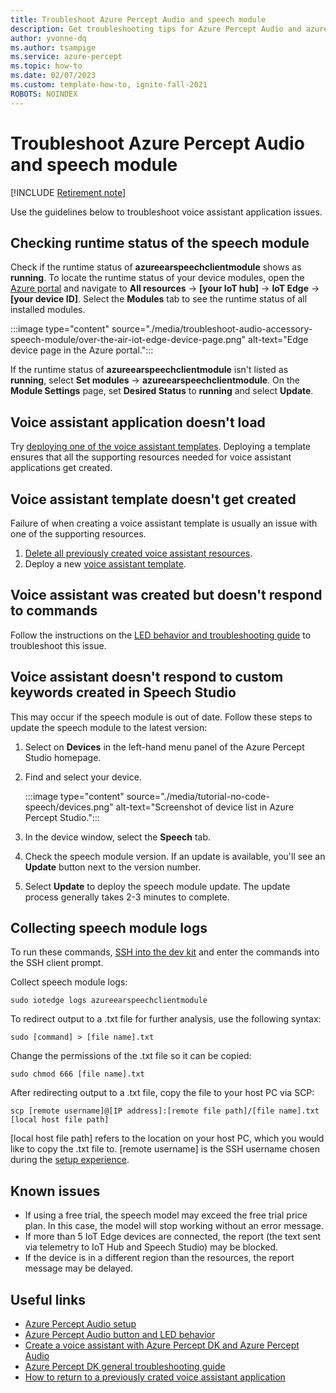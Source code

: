 ```yaml
---
title: Troubleshoot Azure Percept Audio and speech module
description: Get troubleshooting tips for Azure Percept Audio and azureearspeechclientmodule
author: yvonne-dq
ms.author: tsampige
ms.service: azure-percept
ms.topic: how-to
ms.date: 02/07/2023
ms.custom: template-how-to, ignite-fall-2021
ROBOTS: NOINDEX
---
```


# Troubleshoot Azure Percept Audio and speech module

[!INCLUDE [Retirement note](./includes/retire.md)]

Use the guidelines below to troubleshoot voice assistant application issues.

## Checking runtime status of the speech module

Check if the runtime status of **azureearspeechclientmodule** shows as **running**. To locate the runtime status of your device modules, open the [Azure portal](https://portal.azure.com/) and navigate to **All resources** -> **[your IoT hub]** -> **IoT Edge** -> **[your device ID]**. Select the **Modules** tab to see the runtime status of all installed modules.

:::image type="content" source="./media/troubleshoot-audio-accessory-speech-module/over-the-air-iot-edge-device-page.png" alt-text="Edge device page in the Azure portal.":::

If the runtime status of **azureearspeechclientmodule** isn't listed as **running**, select **Set modules** -> **azureearspeechclientmodule**. On the **Module Settings** page, set **Desired Status** to **running** and select **Update**.

## Voice assistant application doesn't load
Try [deploying one of the voice assistant templates](./tutorial-no-code-speech.md). Deploying a template ensures that all the supporting resources needed for voice assistant applications get created.

## Voice assistant template doesn't get created
Failure of when creating a voice assistant template is usually an issue with one of the supporting resources.
1. [Delete all previously created voice assistant resources](./delete-voice-assistant-application.md).
1. Deploy a new [voice assistant template](./tutorial-no-code-speech.md).

## Voice assistant was created but doesn't respond to commands
Follow the instructions on the [LED behavior and troubleshooting guide](audio-button-led-behavior.md) to troubleshoot this issue.

## Voice assistant doesn't respond to custom keywords created in Speech Studio
This may occur if the speech module is out of date. Follow these steps to update the speech module to the latest version:

1. Select on **Devices** in the left-hand menu panel of the Azure Percept Studio homepage.
1. Find and select your device.

    :::image type="content" source="./media/tutorial-no-code-speech/devices.png" alt-text="Screenshot of device list in Azure Percept Studio.":::
1. In the device window, select the **Speech** tab.
1. Check the speech module version. If an update is available, you'll see an **Update** button next to the version number.
1. Select **Update** to deploy the speech module update. The update process generally takes 2-3 minutes to complete.

## Collecting speech module logs
To run these commands, [SSH into the dev kit](./how-to-ssh-into-percept-dk.md) and enter the commands into the SSH client prompt.

Collect speech module logs:

```console
sudo iotedge logs azureearspeechclientmodule
```

To redirect output to a .txt file for further analysis, use the following syntax:

```console
sudo [command] > [file name].txt
```

Change the permissions of the .txt file so it can be copied:

```console
sudo chmod 666 [file name].txt
```

After redirecting output to a .txt file, copy the file to your host PC via SCP:

```console
scp [remote username]@[IP address]:[remote file path]/[file name].txt [local host file path]
```

[local host file path] refers to the location on your host PC, which you would like to copy the .txt file to. [remote username] is the SSH username chosen during the [setup experience](./quickstart-percept-dk-set-up.md).

## Known issues
- If using a free trial, the speech model may exceed the free trial price plan. In this case, the model will stop working without an error message.
- If more than 5 IoT Edge devices are connected, the report (the text sent via telemetry to IoT Hub and Speech Studio) may be blocked.
- If the device is in a different region than the resources, the report message may be delayed. 

## Useful links
- [Azure Percept Audio setup](./quickstart-percept-audio-setup.md)
- [Azure Percept Audio button and LED behavior](./audio-button-led-behavior.md)
- [Create a voice assistant with Azure Percept DK and Azure Percept Audio](./tutorial-no-code-speech.md)
- [Azure Percept DK general troubleshooting guide](./troubleshoot-dev-kit.md)
- [How to return to a previously crated voice assistant application](return-to-voice-assistant-application-window.md)

